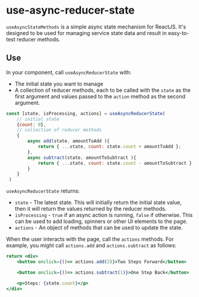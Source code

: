 # use-async-reducer-state

`useAsyncStateMethods` is a simple async state mechanism for ReactJS.  It's 
designed to be used for managing service state data and result in easy-to-test reducer methods.


## Use 


In your component, call `useAsyncReducerState` with:

- The initial state you want to manage
- A collection of reducer methods, each to be called with the `state` as the first argument and values 
  passed to the `action` method as the second argument.


```js
const [state, isProcessing, actions] = useAsyncReducerState(
    // initial state
    {count: 0},
    // collection of reducer methods
    {
        async add(state, amountToAdd ){
            return { ...state, count: state.count + amountToAdd };
        },
        async subtract(state, amountToSubtract ){
            return { ...state, count: state.count - amountToSubtract };
        }
    }
 )
```

`useAsyncReducerState` returns:

- `state` - The latest state. This will initially return the initial state value, then it will return 
  the values returned by the reducer methods.
- `isProcessing` - `true` if an async action is running, `false` if otherwise.  This can be used to add loading, spinners
  or other UI elements to the page.
- `actions` - An object of methods that can be used to update the state.

When the user interacts with the page, call the `actions` methods. For example, 
you might call `actions.add` and `actions.subtract` as follows:

```jsx
return <div>
    <button onclick={()=> actions.add(2)}>Two Steps Forward</button>

    <button onclick={()=> actions.subtract(1)}>One Step Back</button>

    <p>Steps: {state.count}</p>
</div>
```

